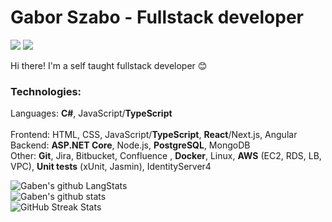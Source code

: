 # Gabor Szabo - Fullstack developer


[![](https://vistr.dev/badge?repo=gabengithub.gabengithub&corners=square&color=4056F4)](https://github.com/GabenGitHub/vistr.dev)
[![](https://img.shields.io/website?color=4056F4&style=flat-square&up_message=gaborszabo.no&url=https%3A%2F%2Fgaborszabo.no)](https://gaborszabo.no)

Hi there! I'm a self taught fullstack developer :blush:

### Technologies:

Languages: **C#**, JavaScript/**TypeScript**
<br/>
<br/>
Frontend: HTML, CSS, JavaScript/**TypeScript**, **React**/Next.js, Angular
<br/>
Backend: **ASP.NET Core**, Node.js, **PostgreSQL**, MongoDB
<br/>
Other: **Git**, Jira, Bitbucket, Confluence , **Docker**, Linux, **AWS** (EC2, RDS, LB, VPC), **Unit tests** (xUnit, Jasmin), IdentityServer4

![Gaben's github LangStats](https://github-readme-stats.anuraghazra1.vercel.app/api/top-langs/?username=gabengithub&langs_count=8&count_private=true&layout=compact&theme=react&hide_border=true&bg_color=0D1117)
<br/>
![Gaben's github stats](https://github-readme-stats.vercel.app/api?username=gabengithub&show_icons=true&theme=react&hide_border=true&bg_color=0D1117)
<br/>
![GitHub Streak Stats](https://github-readme-streak-stats.herokuapp.com/?user=gabengithub&theme=react&hide_border=true&background=0D1117)
